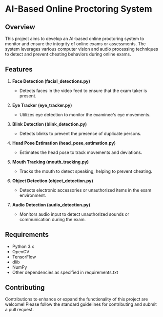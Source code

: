 # AI-Based Online Proctoring System

## Overview
This project aims to develop an AI-based online proctoring system to monitor and ensure the integrity of online exams or assessments. The system leverages various computer vision and audio processing techniques to detect and prevent cheating behaviors during online exams.

## Features
1. **Face Detection (facial_detections.py)**
   - Detects faces in the video feed to ensure that the exam taker is present.
   
2. **Eye Tracker (eye_tracker.py)**
   - Utilizes eye detection to monitor the examinee's eye movements.
   
3. **Blink Detection (blink_detection.py)**
   - Detects blinks to prevent the presence of duplicate persons.
   
4. **Head Pose Estimation (head_pose_estimation.py)**
   - Estimates the head pose to track movements and deviations.
   
5. **Mouth Tracking (mouth_tracking.py)**
   - Tracks the mouth to detect speaking, helping to prevent cheating.
   
6. **Object Detection (object_detection.py)**
   - Detects electronic accessories or unauthorized items in the exam environment.
   
7. **Audio Detection (audio_detection.py)**
   - Monitors audio input to detect unauthorized sounds or communication during the exam.

## Requirements
- Python 3.x
- OpenCV
- TensorFlow
- dlib
- NumPy
- Other dependencies as specified in requirements.txt

## Contributing
Contributions to enhance or expand the functionality of this project are welcome! Please follow the standard guidelines for contributing and submit a pull request.
